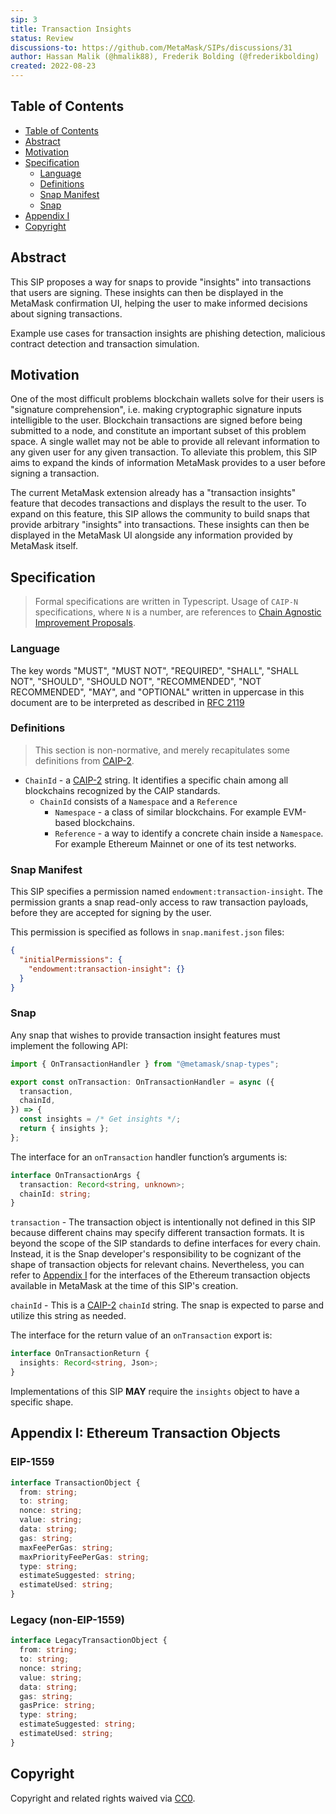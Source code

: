 ```yaml
---
sip: 3
title: Transaction Insights
status: Review
discussions-to: https://github.com/MetaMask/SIPs/discussions/31
author: Hassan Malik (@hmalik88), Frederik Bolding (@frederikbolding)
created: 2022-08-23
---
```


## Table of Contents

- [Table of Contents](#table-of-contents)
- [Abstract](#abstract)
- [Motivation](#motivation)
- [Specification](#specification)
  - [Language](#language)
  - [Definitions](#definitions)
  - [Snap Manifest](#snap-manifest)
  - [Snap](#snap)
- [Appendix I](#appendix-i-ethereum-transaction-objects)
- [Copyright](#copyright)

## Abstract

This SIP proposes a way for snaps to provide "insights" into transactions that users are signing. These insights can then be displayed in the MetaMask confirmation UI, helping the user to make informed decisions about signing transactions.

Example use cases for transaction insights are phishing detection, malicious contract detection and transaction simulation.

## Motivation

One of the most difficult problems blockchain wallets solve for their users is "signature comprehension", i.e. making cryptographic signature inputs intelligible to the user.
Blockchain transactions are signed before being submitted to a node, and constitute an important subset of this problem space.
A single wallet may not be able to provide all relevant information to any given user for any given transaction.
To alleviate this problem, this SIP aims to expand the kinds of information MetaMask provides to a user before signing a transaction.

The current MetaMask extension already has a "transaction insights" feature that decodes transactions and displays the result to the user.
To expand on this feature, this SIP allows the community to build snaps that provide arbitrary "insights" into transactions.
These insights can then be displayed in the MetaMask UI alongside any information provided by MetaMask itself.

## Specification

> Formal specifications are written in Typescript. Usage of `CAIP-N` specifications, where `N` is a number, are references to [Chain Agnostic Improvement Proposals](https://github.com/ChainAgnostic/CAIPs).

### Language

The key words "MUST", "MUST NOT", "REQUIRED", "SHALL", "SHALL NOT",
"SHOULD", "SHOULD NOT", "RECOMMENDED", "NOT RECOMMENDED", "MAY", and
"OPTIONAL" written in uppercase in this document are to be interpreted as described in [RFC 2119](https://www.ietf.org/rfc/rfc2119.txt)

### Definitions

> This section is non-normative, and merely recapitulates some definitions from [CAIP-2](https://github.com/ChainAgnostic/CAIPs/blob/master/CAIPs/caip-2.md).

- `ChainId` - a [CAIP-2](https://github.com/ChainAgnostic/CAIPs/blob/master/CAIPs/caip-2.md) string.
It identifies a specific chain among all blockchains recognized by the CAIP standards.
  - `ChainId` consists of a `Namespace` and a `Reference`
    - `Namespace` - a class of similar blockchains. For example EVM-based blockchains.
    - `Reference` - a way to identify a concrete chain inside a `Namespace`. For example Ethereum Mainnet or one of its test networks.

### Snap Manifest

This SIP specifies a permission named `endowment:transaction-insight`.
The permission grants a snap read-only access to raw transaction payloads, before they are accepted for signing by the user.

This permission is specified as follows in `snap.manifest.json` files:

```json
{
  "initialPermissions": {
    "endowment:transaction-insight": {}
  }
}
```

### Snap

Any snap that wishes to provide transaction insight features must implement the following API:

```typescript
import { OnTransactionHandler } from "@metamask/snap-types";

export const onTransaction: OnTransactionHandler = async ({
  transaction,
  chainId,
}) => {
  const insights = /* Get insights */;
  return { insights };
};
```

The interface for an `onTransaction` handler function’s arguments is:

```typescript
interface OnTransactionArgs {
  transaction: Record<string, unknown>;
  chainId: string;
}
```

`transaction` - The transaction object is intentionally not defined in this SIP because different chains may specify different transaction formats.
It is beyond the scope of the SIP standards to define interfaces for every chain.
Instead, it is the Snap developer's responsibility to be cognizant of the shape of transaction objects for relevant chains.
Nevertheless, you can refer to [Appendix I](#appendix-i-ethereum-transaction-objects) for the interfaces of the Ethereum transaction objects available in MetaMask at the time of this SIP's creation.

`chainId` - This is a [CAIP-2](https://github.com/ChainAgnostic/CAIPs/blob/master/CAIPs/caip-2.md) `chainId` string.
The snap is expected to parse and utilize this string as needed.

The interface for the return value of an `onTransaction` export is:

```typescript
interface OnTransactionReturn {
  insights: Record<string, Json>;
}
```

Implementations of this SIP **MAY** require the `insights` object to have a specific shape.

## Appendix I: Ethereum Transaction Objects

### EIP-1559

```typescript
interface TransactionObject {
  from: string;
  to: string;
  nonce: string;
  value: string;
  data: string;
  gas: string;
  maxFeePerGas: string;
  maxPriorityFeePerGas: string;
  type: string;
  estimateSuggested: string;
  estimateUsed: string;
}
```

### Legacy (non-EIP-1559)

```typescript
interface LegacyTransactionObject {
  from: string;
  to: string;
  nonce: string;
  value: string;
  data: string;
  gas: string;
  gasPrice: string;
  type: string;
  estimateSuggested: string;
  estimateUsed: string;
}
```

## Copyright

Copyright and related rights waived via [CC0](../LICENSE).
